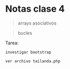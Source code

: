 # Notas clase 4

> arrays asociativos


> bucles


Tarea:

    investigar bootstrap

    ver archivo tailanda.php